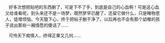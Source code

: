 <div id="sina_keyword_ad_area2" class="articalContent  ">
			<p>&nbsp;<wbr>&nbsp;<wbr>&nbsp;<wbr>
好多次想把贴吧的东西删了，可是下不了手，到底是自己的心血啊！可是这心血又给谁看呢，到头来还不是一场梦，既然梦早已醒了，还留它做什么，只是睹物思人，徒增烦恼。今天狠下心，终于把帖子删干净了，以后再也不会有那个幼稚的孩子说出那些一厢情愿的傻话了……</P>
<p>&nbsp;<wbr>&nbsp;<wbr>&nbsp;<wbr>
可怜天下痴情人，终得正果又几何……</P>							
		</div>